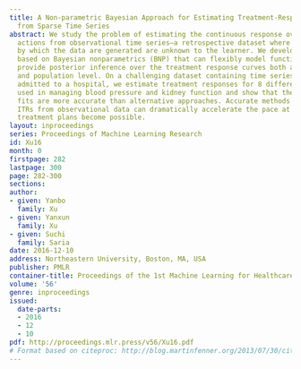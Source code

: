 ```yaml
---
title: A Non-parametric Bayesian Approach for Estimating Treatment-Response Curves
  from Sparse Time Series
abstract: We study the problem of estimating the continuous response over time of
  actions from observational time series—a retrospective dataset where the policy
  by which the data are generated are unknown to the learner. We develop a novel method
  based on Bayesian nonparametrics (BNP) that can flexibly model functional data and
  provide posterior inference over the treatment response curves both at the individual
  and population level. On a challenging dataset containing time series from patients
  admitted to a hospital, we estimate treatment responses for 8 different treatments
  used in managing blood pressure and kidney function and show that the resulting
  fits are more accurate than alternative approaches. Accurate methods for obtaining
  ITRs from observational data can dramatically accelerate the pace at which personalized
  treatment plans become possible.
layout: inproceedings
series: Proceedings of Machine Learning Research
id: Xu16
month: 0
firstpage: 282
lastpage: 300
page: 282-300
sections: 
author:
- given: Yanbo
  family: Xu
- given: Yanxun
  family: Xu
- given: Suchi
  family: Saria
date: 2016-12-10
address: Northeastern University, Boston, MA, USA
publisher: PMLR
container-title: Proceedings of the 1st Machine Learning for Healthcare Conference
volume: '56'
genre: inproceedings
issued:
  date-parts:
  - 2016
  - 12
  - 10
pdf: http://proceedings.mlr.press/v56/Xu16.pdf
# Format based on citeproc: http://blog.martinfenner.org/2013/07/30/citeproc-yaml-for-bibliographies/
---
```

